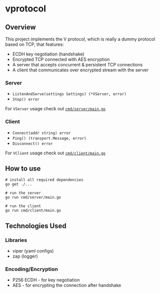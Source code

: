 # vprotocol

## Overview

This project implements the V protocol, which is really a dummy protocol
based on TCP, that features:

- ECDH key negotiation (handshake)
- Encrypted TCP connected with AES encryption
- A server that accepts concurrent & persistent TCP connections
- A client that communicates over encrypted stream with the server

### Server

- `ListenAndServe(settings Settings) (*VServer, error)`
- `Stop() error`

For `VServer` usage check out [`cmd/server/main.go`](./cmd/server/main.go)

### Client

- `Connect(addr string) error`
- `Ping() (transport.Message, error)`
- `Disconnect() error`

For `VClient` usage check out [`cmd/client/main.go`](./cmd/client/main.go)

## How to use

```shell script
# install all required dependencies
go get ./...
```

```shell script
# run the server
go run cmd/server/main.go
```

```shell script
# run the client
go run cmd/client/main.go
```

## Technologies Used

### Libraries

- viper (yaml configs)
- zap (logger)

### Encoding/Encryption

- P256 ECDH - for key negotiation
- AES - for encrypting the connection after handshake
